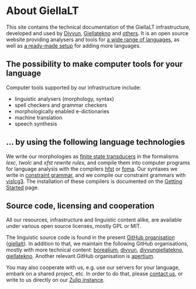 # About GiellaLT

This site contains the technical documentation of the GiellaLT
infrastructure, developed and used by [Divvun](http://divvun.no), [Giellatekno](http://giellatekno.uit.no) and [others](TeamsPartners.md).
It is an open source website providing analysers and tools for
[a wide range of languages](LanguageModels.html), as well as
[a ready-made setup](infra/HowToAddANewLanguage.md) for adding more languages.

## The possibility to make computer tools for your language

Computer tools supported by our infrastructure include:

- linguistic analysers (morphology, syntax)
- spell checkers and grammar checkers
- morphologically enabled e-dictionaries
- machine translation
- speech synthesis

## ... by using the following language technologies

We write our morphologies as [finite state transducers](https://en.wikipedia.org/wiki/Finite_state_transducer)
in the formalisms _lexc_, _twolc_ and _xfst rewrite rules_, and compile them into computer programs for language analysis with the compilers
[hfst](http://www.ling.helsinki.fi/kieliteknologia/tutkimus/hfst/) or [foma](https://github.com/mhulden/foma).
Our syntaxes we write in [constraint grammar](https://en.wikipedia.org/wiki/Constraint_grammar),
and we compile our constraint grammars with [vislcg3](http://beta.visl.sdu.dk/cg3.html).
The installation of these compilers is documented on the [Getting Started](infra/GettingStarted.html) page.

## Source code, licensing and cooperation

All our resources, infrastructure and linguistic content alike, are available under various open source licenses, mostly GPL or MIT.

The linguistic source code is found in the present [GitHub organisation](https://docs.github.com/en/organizations/collaborating-with-groups-in-organizations/about-organizations) ([giellalt](https://github.com/giellalt)). In addition to that, we maintain the following GitHub organisations, mostly with more technical content: [borealium](https://github.com/borealium), [divvun](https://github.com/divvun), [divvungiellatekno](https://github.com/divvungiellatekno), [giellatekno](https://github.com/giellatekno). Another relevant GitHub organisation is [apertium](https://github.com/apertium).

You may also cooperate with us, e.g. use our servers for your language, embark on a shared project, etc. In order to do that, please [contact us](https://divvungiellatekno.github.io/giellalt.uit.no/admin/people.html), or write to us directly on our [Zulip instance](http://giella.zulipchat.com/).
